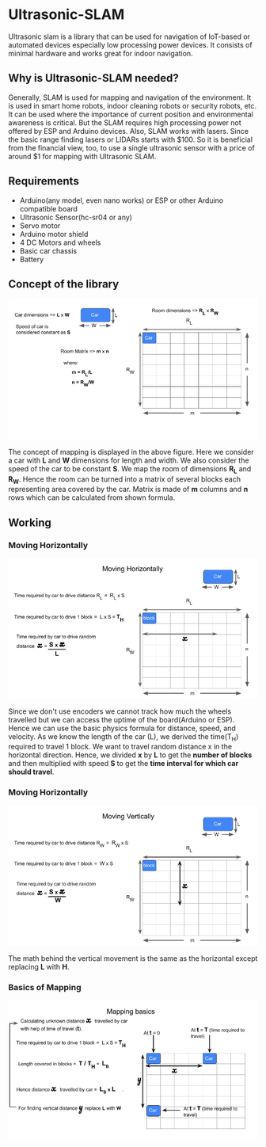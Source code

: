 # Ultrasonic-SLAM
Ultrasonic slam is a library that can be used for navigation of IoT-based or automated devices especially low processing power devices. It consists of minimal hardware and works great for indoor navigation.

## Why is Ultrasonic-SLAM needed?
Generally, SLAM is used for mapping and navigation of the environment. It is used in smart home robots, indoor cleaning robots or security robots, etc. It can be used where the importance of current position and environmental awareness is critical. But the SLAM requires high processing power not offered by ESP and Arduino devices. Also, SLAM works with lasers. Since the basic range finding lasers or LIDARs starts with $100. So it is beneficial from the financial view, too, to use a single ultrasonic sensor with a price of around $1 for mapping with Ultrasonic SLAM.

## Requirements
- Arduino(any model, even nano works) or ESP or other Arduino compatible board
- Ultrasonic Sensor(hc-sr04 or any)
- Servo motor
- Arduino motor shield
- 4 DC Motors and wheels
- Basic car chassis
- Battery 

## Concept of the library
<img src="https://github.com/PatelVatsalB21/Ultrasonic-SLAM/blob/main/UltraSLAM%20Intro.png"/>

The concept of mapping is displayed in the above figure. Here we consider a car with **L** and **W** dimensions for length and width. We also consider the speed of the car to be constant **S**. We map the room of dimensions **R<sub>L</sub>** and **R<sub>W</sub>**. Hence the room can be turned into a matrix of several blocks each representing area covered by the car. Matrix is made of **m** columns and **n** rows which can be calculated from shown formula.


## Working

### Moving Horizontally

<img src="https://github.com/PatelVatsalB21/Ultrasonic-SLAM/blob/main/Moving_h.png"/>

Since we don't use encoders we cannot track how much the wheels travelled but we can access the uptime of the board(Arduino or ESP). Hence we can use the basic physics formula for distance, speed, and velocity. As we know the length of the car (L), we derived the time(T<sub>H</sub>) required to travel 1 block. We want to travel random distance x in the horizontal direction. Hence, we divided **x** by **L** to get the **number of blocks** and then multiplied with speed **S** to get the **time interval for which car should travel**.

### Moving Horizontally

<img src="https://github.com/PatelVatsalB21/Ultrasonic-SLAM/blob/main/Moving_v.png"/>

The math behind the vertical movement is the same as the horizontal except replacing **L** with **H**.

### Basics of Mapping
<img src="https://github.com/PatelVatsalB21/Ultrasonic-SLAM/blob/main/Mapping_b.png"/>


